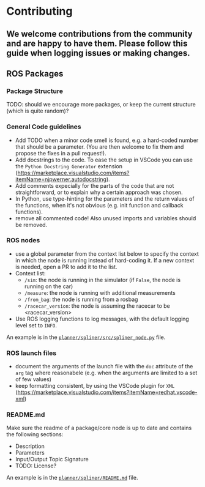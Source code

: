 # Contributing

## We welcome contributions from the community and are happy to have them. Please follow this guide when logging issues or making changes.

## ROS Packages

### Package Structure 
TODO: should we encourage more packages, or keep the current structure (which is quite random)?

### General Code guidelines
- Add TODO when a minor code smell is found, e.g. a hard-coded number that should be a parameter. (You are then welcome to fix them and propose the fixes in a pull request!).
- Add docstrings to the code. To ease the setup in VSCode you can use the `Python Docstring Generator` extension (https://marketplace.visualstudio.com/items?itemName=njpwerner.autodocstring).
- Add comments expecially for the parts of the code that are not straightforward, or to explain why a certain approach was chosen.
- In Python, use type-hinting for the parameters and the return values of the functions, when it's not obvious (e.g. init function and callback functions).
- remove all commented code! Also unused imports and variables should be removed. 

### ROS nodes
- use a global parameter from the context list below to specify the context in which the node is running instead of hard-coding it. If a new context is needed, open a PR to add it to the list.
- Context list:
  - `/sim`: the node is running in the simulator (if `False`, the node is running on the car)
  - `/measure`: the node is running with additional measurements 
  - `/from_bag`: the node is running from a rosbag
  - `/racecar_version`: the node is assuming the racecar to be <racecar_version>
- Use ROS logging functions to log messages, with the default logging level set to `INFO`.


An example is in the [`planner/spliner/src/spliner_node.py`](./planner/spliner/src/spliner_node.py) file.

### ROS launch files
- document the arguments of the launch file with the `doc` attribute of the `arg` tag where reasonabele (e.g. when the arguments are limited to a set of few values)
- keep formatting consistent, by using the VSCode plugin for `XML` (https://marketplace.visualstudio.com/items?itemName=redhat.vscode-xml)

### README.md
Make sure the readme of a package/core node is up to date and contains the following sections:
- Description
- Parameters
- Input/Output Topic Signature
- TODO: License?

An example is in the [`planner/spliner/README.md`](./planner/spliner/README.md) file.
